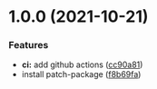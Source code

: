 # 1.0.0 (2021-10-21)


### Features

* **ci:** add github actions ([cc90a81](https://github.com/NaturalCycles/dependency-check/commit/cc90a81af734c0ec30778030d681b2542e3cc368))
* install patch-package ([f8b69fa](https://github.com/NaturalCycles/dependency-check/commit/f8b69fa3ac6d7e5b4938264221b830978316fa7f))
